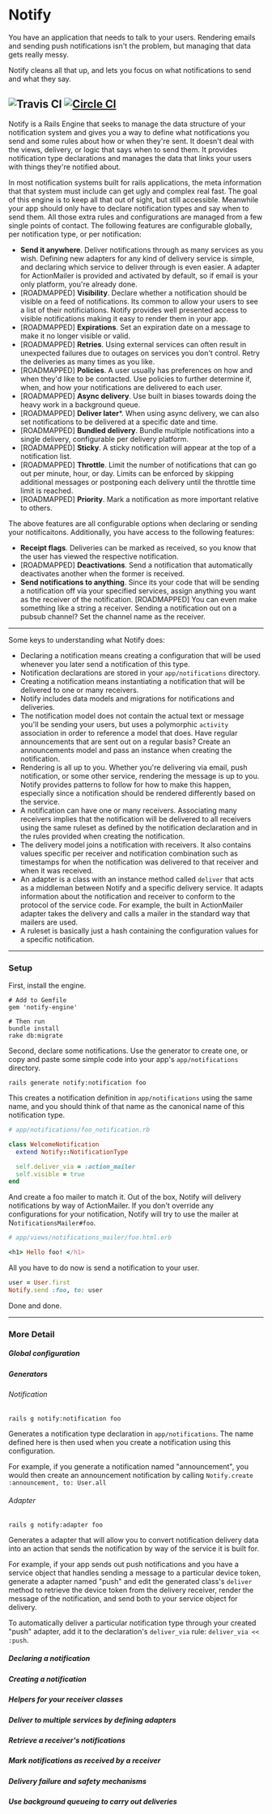 Notify
======

You have an application that needs to talk to your users. Rendering emails and sending push notifications isn't the problem, but managing that data gets really messy.

Notify cleans all that up, and lets you focus on what notifications to send and what they say.

![Travis CI](https://travis-ci.org/amoslanka/notify.svg)
[![Circle CI](https://circleci.com/gh/amoslanka/notify/tree/master.png?style=badge)](https://circleci.com/gh/amoslanka/notify/tree/master)
---

Notify is a Rails Engine that seeks to manage the data structure of your notification system and gives you a way to define what notifications you send and some rules about how or when they're sent. It doesn't deal with the views, delivery, or logic that says when to send them. It provides notification type declarations and manages the data that links your users with things they're notified about.

In most notification systems built for rails applications, the meta information that that system must include can get ugly and complex real fast. The goal of this engine is to keep all that out of sight, but still accessible. Meanwhile your app should only have to declare notification types and say when to send them. All those extra rules and configurations are managed from a few single points of contact. The following features are configurable globally, per notification type, or per notification:

- **Send it anywhere**. Deliver notifications through as many services as you wish. Defining new adapters for any kind of delivery service is simple, and declaring which service to deliver through is even easier. A adapter for ActionMailer is provided and activated by default, so if email is your only platform, you're already done.
- [ROADMAPPED] **Visibility**. Declare whether a notification should be visible on a feed of notifications. Its common to allow your users to see a list of their notificiations. Notify provides well presented access to visible notifications making it easy to render them in your app.
- [ROADMAPPED] **Expirations**. Set an expiration date on a message to make it no longer visible or valid.
- [ROADMAPPED] **Retries**. Using external services can often result in unexpected failures due to outages on services you don't control. Retry the deliveries as many times as you like.
- [ROADMAPPED] **Policies**. A user usually has preferences on how and when they'd like to be contacted. Use policies to further determine if, when, and how your notifications are delivered to each user.
- [ROADMAPPED] **Async delivery**. Use built in biases towards doing the heavy work in a background queue.
- [ROADMAPPED] **Deliver later***. When using async delivery, we can also set notifications to be delivered at a specific date and time.
- [ROADMAPPED] **Bundled delivery**. Bundle multiple notifications into a single delivery, configurable per delivery platform.
- [ROADMAPPED] **Sticky**. A sticky notification will appear at the top of a notification list.
- [ROADMAPPED] **Throttle**. Limit the number of notifications that can go out per minute, hour, or day. Limits can be enforced by skipping additional messages or postponing each delivery until the throttle time limit is reached.
- [ROADMAPPED] **Priority**. Mark a notification as more important relative to others.

The above features are all configurable options when declaring or sending your notificaitons. Additionally, you have access to the following features:

- **Receipt flags**. Deliveries can be marked as received, so you know that the user has viewed the respective notification.
- [ROADMAPPED] **Deactivations**. Send a notification that automatically deactivates another when the former is received.
- **Send notifications to anything**. Since its your code that will be sending a notification off via your specified services, assign anything you want as the receiver of the notification.  [ROADMAPPED] You can even make something like a string a receiver. Sending a notification out on a pubsub channel? Set the channel name as the receiver.

---

Some keys to understanding what Notify does:

- Declaring a notification means creating a configuration that will be used whenever you later send a notification of this type.
- Notification declarations are stored in your `app/notifications` directory.
- Creating a notification means instantiating a notification that will be delivered to one or many receivers.
- Notify includes data models and migrations for notifications and deliveries.
- The notification model does not contain the actual text or message you'll be sending your users, but uses a polymorphic `activity` association in order to reference a model that does. Have regular announcements that are sent out on a regular basis? Create an announcements model and pass an instance when creating the notification.
- Rendering is all up to you. Whether you're delivering via email, push notification, or some other service, rendering the message is up to you. Notify provides patterns to follow for how to make this happen, especially since a notification should be rendered differently based on the service.
- A notification can have one or many receivers. Associating many receivers implies that the notification will be delivered to all receivers using the same ruleset as defined by the notification declaration and in the rules provided when creating the notification.
- The delivery model joins a notification with receivers. It also contains values specific per receiver and notification combination such as timestamps for when the notification was delivered to that receiver and when it was received.
- An adapter is a class with an instance method called `deliver` that acts as a middleman between Notify and a specific delivery service. It adapts information about the notification and receiver to conform to the protocol of the service code. For example, the built in ActionMailer adapter takes the delivery and calls a mailer in the standard way that mailers are used.
- A ruleset is basically just a hash containing the configuration values for a specific notification.

---

### Setup

First, install the engine.

```
# Add to Gemfile
gem 'notify-engine'

# Then run
bundle install
rake db:migrate
```

Second, declare some notifications. Use the generator to create one, or copy and paste some simple code into your app's `app/notifications` directory.

```
rails generate notify:notification foo
```

This creates a notification definition in `app/notifications` using the same name, and you should think of that name as the canonical name of this notification type.

```ruby
# app/notifications/foo_notification.rb

class WelcomeNotification
  extend Notify::NotificationType

  self.deliver_via = :action_mailer
  self.visible = true
end

```

And create a foo mailer to match it. Out of the box, Notify will delivery notifications by way of ActionMailer. If you don't override any configurations for your notification, Notify will try to use the mailer at N`otificationsMailer#foo`.

```ruby
# app/views/notifications_mailer/foo.html.erb

<h1> Hello foo! </h1>
```

All you have to do now is send a notification to your user.

```ruby
user = User.first
Notify.send :foo, to: user
```

Done and done.

---

### More Detail

##### Global configuration

##### Generators

###### Notification

```
rails g notify:notification foo
```

Generates a notification type declaration in `app/notifications`. The name
defined here is then used when you create a notification using this configuration.

For example, if you generate a notification named "announcement", you would then
create an announcement notification by calling `Notify.create :announcement, to: User.all`

###### Adapter

```
rails g notify:adapter foo
```

Generates a adapter that will allow you to convert notification delivery data
into an action that sends the notification by way of the service it is built for.

For example, if your app sends out push notifications and you have a service object that
handles sending a message to a particular device token, generate a adapter named "push"
and edit the generated class's `deliver` method to retrieve the device token from the
delivery receiver, render the message of the notification, and send both to your service
object for delivery.

To automatically deliver a particular notification type through your created "push"
adapter, add it to the declaration's `deliver_via` rule: `deliver_via << :push`.

##### Declaring a notification

##### Creating a notification

##### Helpers for your receiver classes

##### Deliver to multiple services by defining adapters

##### Retrieve a receiver's notifications

##### Mark notifications as received by a receiver

##### Delivery failure and safety mechanisms

##### Use background queueing to carry out deliveries
